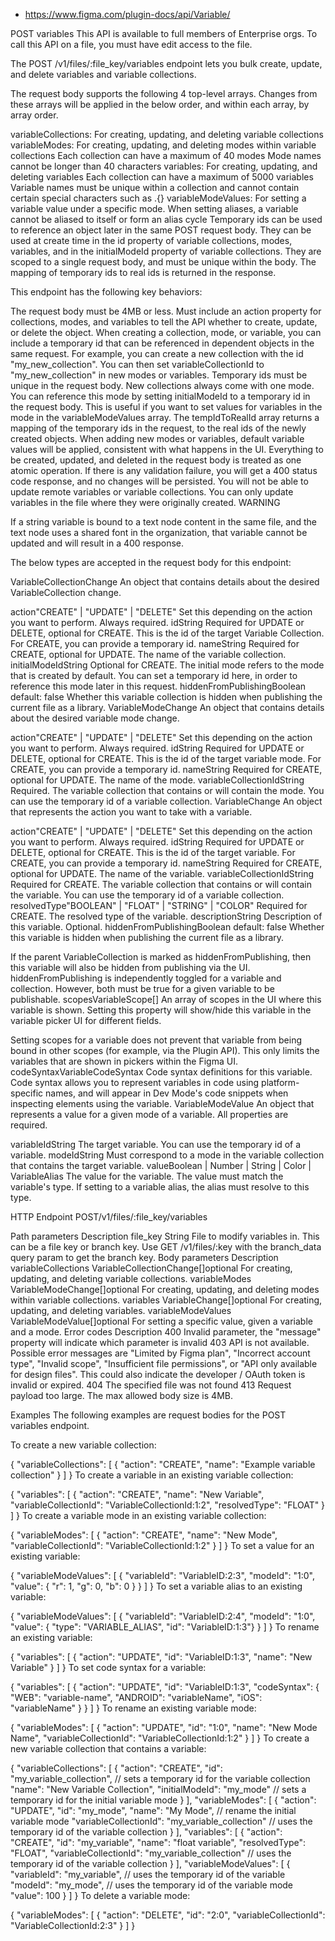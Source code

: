 - https://www.figma.com/plugin-docs/api/Variable/

POST variables
This API is available to full members of Enterprise orgs. To call this API on a file, you must have edit access to the file.

The POST /v1/files/:file_key/variables endpoint lets you bulk create, update, and delete variables and variable collections.

The request body supports the following 4 top-level arrays. Changes from these arrays will be applied in the below order, and within each array, by array order.

variableCollections: For creating, updating, and deleting variable collections
variableModes: For creating, updating, and deleting modes within variable collections
Each collection can have a maximum of 40 modes
Mode names cannot be longer than 40 characters
variables: For creating, updating, and deleting variables
Each collection can have a maximum of 5000 variables
Variable names must be unique within a collection and cannot contain certain special characters such as .{}
variableModeValues: For setting a variable value under a specific mode.
When setting aliases, a variable cannot be aliased to itself or form an alias cycle
Temporary ids can be used to reference an object later in the same POST request body. They can be used at create time in the id property of variable collections, modes, variables, and in the initialModeId property of variable collections. They are scoped to a single request body, and must be unique within the body. The mapping of temporary ids to real ids is returned in the response.

This endpoint has the following key behaviors:

The request body must be 4MB or less.
Must include an action property for collections, modes, and variables to tell the API whether to create, update, or delete the object.
When creating a collection, mode, or variable, you can include a temporary id that can be referenced in dependent objects in the same request. For example, you can create a new collection with the id "my_new_collection". You can then set variableCollectionId to "my_new_collection" in new modes or variables. Temporary ids must be unique in the request body.
New collections always come with one mode. You can reference this mode by setting initialModeId to a temporary id in the request body. This is useful if you want to set values for variables in the mode in the variableModeValues array.
The tempIdToRealId array returns a mapping of the temporary ids in the request, to the real ids of the newly created objects.
When adding new modes or variables, default variable values will be applied, consistent with what happens in the UI.
Everything to be created, updated, and deleted in the request body is treated as one atomic operation. If there is any validation failure, you will get a 400 status code response, and no changes will be persisted.
You will not be able to update remote variables or variable collections. You can only update variables in the file where they were originally created.
WARNING

If a string variable is bound to a text node content in the same file, and the text node uses a shared font in the organization, that variable cannot be updated and will result in a 400 response.

The below types are accepted in the request body for this endpoint:

VariableCollectionChange
An object that contains details about the desired VariableCollection change.

action"CREATE" | "UPDATE" | "DELETE"
Set this depending on the action you want to perform. Always required.
idString
Required for UPDATE or DELETE, optional for CREATE. This is the id of the target Variable Collection. For CREATE, you can provide a temporary id.
nameString
Required for CREATE, optional for UPDATE. The name of the variable collection.
initialModeIdString
Optional for CREATE. The initial mode refers to the mode that is created by default. You can set a temporary id here, in order to reference this mode later in this request.
hiddenFromPublishingBoolean default: false
Whether this variable collection is hidden when publishing the current file as a library.
VariableModeChange
An object that contains details about the desired variable mode change.

action"CREATE" | "UPDATE" | "DELETE"
Set this depending on the action you want to perform. Always required.
idString
Required for UPDATE or DELETE, optional for CREATE. This is the id of the target variable mode. For CREATE, you can provide a temporary id.
nameString
Required for CREATE, optional for UPDATE. The name of the mode.
variableCollectionIdString
Required. The variable collection that contains or will contain the mode. You can use the temporary id of a variable collection.
VariableChange
An object that represents the action you want to take with a variable.

action"CREATE" | "UPDATE" | "DELETE"
Set this depending on the action you want to perform. Always required.
idString
Required for UPDATE or DELETE, optional for CREATE. This is the id of the target variable. For CREATE, you can provide a temporary id.
nameString
Required for CREATE, optional for UPDATE. The name of the variable.
variableCollectionIdString
Required for CREATE. The variable collection that contains or will contain the variable. You can use the temporary id of a variable collection.
resolvedType"BOOLEAN" | "FLOAT" | "STRING" | "COLOR"
Required for CREATE. The resolved type of the variable.
descriptionString
Description of this variable. Optional.
hiddenFromPublishingBoolean default: false
Whether this variable is hidden when publishing the current file as a library.

If the parent VariableCollection is marked as hiddenFromPublishing, then this variable will also be hidden from publishing via the UI. hiddenFromPublishing is independently toggled for a variable and collection. However, both must be true for a given variable to be publishable.
scopesVariableScope[]
An array of scopes in the UI where this variable is shown. Setting this property will show/hide this variable in the variable picker UI for different fields.

Setting scopes for a variable does not prevent that variable from being bound in other scopes (for example, via the Plugin API). This only limits the variables that are shown in pickers within the Figma UI.
codeSyntaxVariableCodeSyntax
Code syntax definitions for this variable. Code syntax allows you to represent variables in code using platform-specific names, and will appear in Dev Mode's code snippets when inspecting elements using the variable.
VariableModeValue
An object that represents a value for a given mode of a variable. All properties are required.

variableIdString
The target variable. You can use the temporary id of a variable.
modeIdString
Must correspond to a mode in the variable collection that contains the target variable.
valueBoolean | Number | String | Color | VariableAlias
The value for the variable. The value must match the variable's type. If setting to a variable alias, the alias must resolve to this type.

HTTP Endpoint
POST/v1/files/:file_key/variables

Path parameters Description
file_key String
File to modify variables in. This can be a file key or branch key. Use GET /v1/files/:key with the branch_data query param to get the branch key.
Body parameters Description
variableCollections VariableCollectionChange[]optional
For creating, updating, and deleting variable collections.
variableModes VariableModeChange[]optional
For creating, updating, and deleting modes within variable collections.
variables VariableChange[]optional
For creating, updating, and deleting variables.
variableModeValues VariableModeValue[]optional
For setting a specific value, given a variable and a mode.
Error codes Description
400 Invalid parameter, the "message" property will indicate which parameter is invalid
403 API is not available. Possible error messages are "Limited by Figma plan", "Incorrect account type", "Invalid scope", "Insufficient file permissions", or "API only available for design files". This could also indicate the developer / OAuth token is invalid or expired.
404 The specified file was not found
413 Request payload too large. The max allowed body size is 4MB.

Examples
The following examples are request bodies for the POST variables endpoint.

To create a new variable collection:

{
"variableCollections": [
{
"action": "CREATE",
"name": "Example variable collection"
}
]
}
To create a variable in an existing variable collection:

{
"variables": [
{
"action": "CREATE",
"name": "New Variable",
"variableCollectionId": "VariableCollectionId:1:2",
"resolvedType": "FLOAT"
}
]
}
To create a variable mode in an existing variable collection:

{
"variableModes": [
{
"action": "CREATE",
"name": "New Mode",
"variableCollectionId": "VariableCollectionId:1:2"
}
]
}
To set a value for an existing variable:

{
"variableModeValues": [
{
"variableId": "VariableID:2:3",
"modeId": "1:0",
"value": { "r": 1, "g": 0, "b": 0 }
}
]
}
To set a variable alias to an existing variable:

{
"variableModeValues": [
{
"variableId": "VariableID:2:4",
"modeId": "1:0",
"value": { "type": "VARIABLE_ALIAS", "id": "VariableID:1:3"}
}
]
}
To rename an existing variable:

{
"variables": [
{
"action": "UPDATE",
"id": "VariableID:1:3",
"name": "New Variable"
}
]
}
To set code syntax for a variable:

{
"variables": [
{
"action": "UPDATE",
"id": "VariableID:1:3",
"codeSyntax": { "WEB":
"variable-name",
"ANDROID": "variableName",
"iOS": "variableName"
}
}
]
}
To rename an existing variable mode:

{
"variableModes": [
{
"action": "UPDATE",
"id": "1:0",
"name": "New Mode Name",
"variableCollectionId": "VariableCollectionId:1:2"
}
]
}
To create a new variable collection that contains a variable:

{
"variableCollections": [
{
"action": "CREATE",
"id": "my_variable_collection", // sets a temporary id for the variable collection
"name": "New Variable Collection",
"initialModeId": "my_mode" // sets a temporary id for the initial variable mode
}
],
"variableModes": [
{
"action": "UPDATE",
"id": "my_mode",
"name": "My Mode", // rename the initial variable mode
"variableCollectionId": "my_variable_collection" // uses the temporary id of the variable collection
}
],
"variables": [
{
"action": "CREATE",
"id": "my_variable",
"name": "float variable",
"resolvedType": "FLOAT",
"variableCollectionId": "my_variable_collection" // uses the temporary id of the variable collection
}
],
"variableModeValues": [
{
"variableId": "my_variable", // uses the temporary id of the variable
"modeId": "my_mode", // uses the temporary id of the variable mode
"value": 100
}
]
}
To delete a variable mode:

{
"variableModes": [
{
"action": "DELETE",
"id": "2:0",
"variableCollectionId": "VariableCollectionId:2:3"
}
]
}
